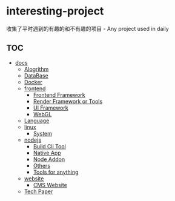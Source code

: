 # interesting-project
收集了平时遇到的有趣的和不有趣的项目 - Any project used in daily

## TOC
<!-- TOC -->
- [docs](./docs)
  - [Alogrithm](./docs/alogrithm.md)
  - [DataBase](./docs/db.md)
  - [Docker](./docs/docker.md)
  - [frontend](./docs/frontend)
    - [Frontend Framework](./docs/frontend/framework.md)
    - [Render Framework or Tools](./docs/frontend/render.md)
    - [UI Framework](./docs/frontend/ui.md)
    - [WebGL](./docs/frontend/webgl.md)
  - [Language](./docs/language.md)
  - [linux](./docs/linux)
    - [System](./docs/linux/system.md)
  - [nodejs](./docs/nodejs)
    - [Build Cli Tool](./docs/nodejs/build-cli-tool.md)
    - [Native App](./docs/nodejs/native-app.md)
    - [Node Addon](./docs/nodejs/node-addon.md)
    - [Others](./docs/nodejs/others.md)
    - [Tools for anything](./docs/nodejs/tools.md)
  - [website](./docs/website)
    - [CMS Website](./docs/website/cms.md)
  - [Tech Paper](./docs/weekly.md)
<!-- /TOC -->
